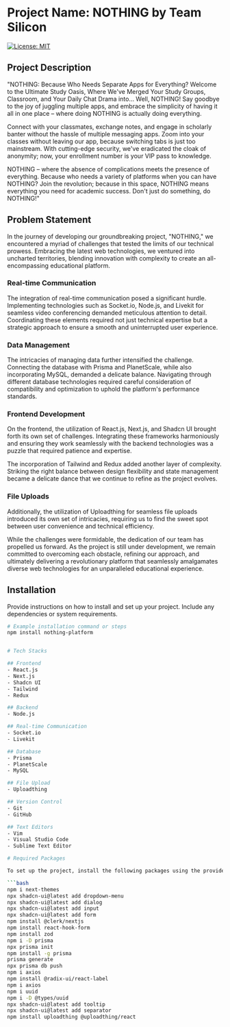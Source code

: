 # Project Name: NOTHING by Team Silicon

[![License: MIT](https://img.shields.io/badge/License-MIT-yellow.svg)](https://opensource.org/licenses/MIT)

## Project Description

"NOTHING: Because Who Needs Separate Apps for Everything? Welcome to the Ultimate Study Oasis, Where We've Merged Your Study Groups, Classroom, and Your Daily Chat Drama into... Well, NOTHING! Say goodbye to the joy of juggling multiple apps, and embrace the simplicity of having it all in one place – where doing NOTHING is actually doing everything.

Connect with your classmates, exchange notes, and engage in scholarly banter without the hassle of multiple messaging apps. Zoom into your classes without leaving our app, because switching tabs is just too mainstream. With cutting-edge security, we've eradicated the cloak of anonymity; now, your enrollment number is your VIP pass to knowledge.

NOTHING – where the absence of complications meets the presence of everything. Because who needs a variety of platforms when you can have NOTHING? Join the revolution; because in this space, NOTHING means everything you need for academic success. Don't just do something, do NOTHING!"

## Problem Statement

In the journey of developing our groundbreaking project, "NOTHING," we encountered a myriad of challenges that tested the limits of our technical prowess. Embracing the latest web technologies, we ventured into uncharted territories, blending innovation with complexity to create an all-encompassing educational platform.

### Real-time Communication

The integration of real-time communication posed a significant hurdle. Implementing technologies such as Socket.io, Node.js, and Livekit for seamless video conferencing demanded meticulous attention to detail. Coordinating these elements required not just technical expertise but a strategic approach to ensure a smooth and uninterrupted user experience.

### Data Management

The intricacies of managing data further intensified the challenge. Connecting the database with Prisma and PlanetScale, while also incorporating MySQL, demanded a delicate balance. Navigating through different database technologies required careful consideration of compatibility and optimization to uphold the platform's performance standards.

### Frontend Development

On the frontend, the utilization of React.js, Next.js, and Shadcn UI brought forth its own set of challenges. Integrating these frameworks harmoniously and ensuring they work seamlessly with the backend technologies was a puzzle that required patience and expertise.

The incorporation of Tailwind and Redux added another layer of complexity. Striking the right balance between design flexibility and state management became a delicate dance that we continue to refine as the project evolves.

### File Uploads

Additionally, the utilization of Uploadthing for seamless file uploads introduced its own set of intricacies, requiring us to find the sweet spot between user convenience and technical efficiency.

While the challenges were formidable, the dedication of our team has propelled us forward. As the project is still under development, we remain committed to overcoming each obstacle, refining our approach, and ultimately delivering a revolutionary platform that seamlessly amalgamates diverse web technologies for an unparalleled educational experience.

## Installation

Provide instructions on how to install and set up your project. Include any dependencies or system requirements.

```bash
# Example installation command or steps
npm install nothing-platform


# Tech Stacks

## Frontend
- React.js
- Next.js
- Shadcn UI
- Tailwind
- Redux

## Backend
- Node.js

## Real-time Communication
- Socket.io
- Livekit

## Database
- Prisma
- PlanetScale
- MySQL

## File Upload
- Uploadthing

## Version Control
- Git
- GitHub

## Text Editors
- Vim
- Visual Studio Code
- Sublime Text Editor

# Required Packages

To set up the project, install the following packages using the provided commands:

```bash
npm i next-themes
npx shadcn-ui@latest add dropdown-menu
npx shadcn-ui@latest add dialog
npx shadcn-ui@latest add input
npx shadcn-ui@latest add form
npm install @clerk/nextjs
npm install react-hook-form
npm install zod
npm i -D prisma
npx prisma init
npm install -g prisma
prisma generate
npx prisma db push
npm i axios
npm install @radix-ui/react-label
npm i axios
npm i uuid
npm i -D @types/uuid
npx shadcn-ui@latest add tooltip
npx shadcn-ui@latest add separator
npm install uploadthing @uploadthing/react
